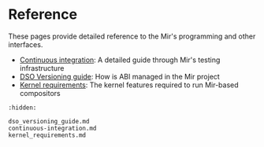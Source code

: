 # Reference
These pages provide detailed reference to the Mir's programming and other interfaces.

- [Continuous integration](continuous-integration.md): A detailed guide through Mir's testing infrastructure
- [DSO Versioning guide](dso_versioning_guide.md): How is ABI managed in the Mir project
- [Kernel requirements](kernel_requirements.md): The kernel features required to run Mir-based compositors


```{toctree}
:hidden:

dso_versioning_guide.md
continuous-integration.md
kernel_requirements.md
```
